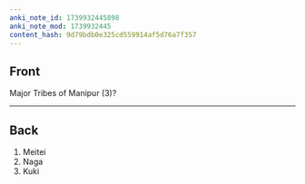 ```yaml
---
anki_note_id: 1739932445898
anki_note_mod: 1739932445
content_hash: 9d79bdb0e325cd559914af5d76a7f357
---
```


## Front

Major Tribes of Manipur (3)?

<hr/>

## Back

1. Meitei  
2. Naga  
3. Kuki